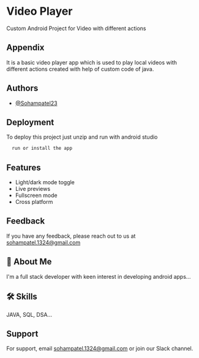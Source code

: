 
# Video Player

Custom Android Project for Video with different actions


## Appendix

It is a basic video player app which is used to play local videos with different actions created with help of custom code of java.


## Authors

- [@Sohampatel23](https://github.com/Sohampatel23)


## Deployment

To deploy this project just unzip and run with android studio

```bash
  run or install the app
```


## Features

- Light/dark mode toggle
- Live previews
- Fullscreen mode
- Cross platform


## Feedback

If you have any feedback, please reach out to us at sohampatel.1324@gmail.com


## 🚀 About Me
I'm a full stack developer with keen interest in developing android apps...


## 🛠 Skills
JAVA, SQL, DSA...


## Support

For support, email sohampatel.1324@gmail.com or join our Slack channel.

